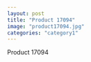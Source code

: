```yaml
---
layout: post
title: "Product 17094"
image: "product17094.jpg"
categories: "category1"
---
```

Product 17094
